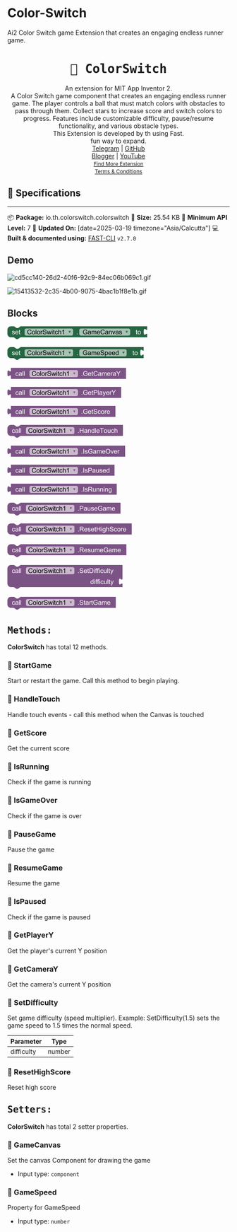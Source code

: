 # Color-Switch
Ai2 Color Switch game Extension that creates an engaging endless runner game.

<div align="center">
<h1><kbd>🧩 ColorSwitch</kbd></h1>
An extension for MIT App Inventor 2.<br>
A Color Switch game component that creates an engaging endless runner game. The player controls a ball that must match colors with obstacles to pass through them. Collect stars to increase score and switch colors to progress. Features include customizable difficulty, pause/resume functionality, and various obstacle types.<br> This Extension is developed by th using Fast.<br>fun way to expand.<br><a href='https://t.me/techhamara91/' target='_blank'>Telegram</a> | <a href='https://github.com/TechHamara/' target='_blank'>GitHub</a><br><a href='https://techhamara.blogspot.com/' target='_blank'>Blogger</a> | <a href='https://m.youtube.com/c/TECHHAMARA?sub_confirmation=1' target='_blank'>YouTube</a><br><a href='https://github.com/TechHamara/Th_Free_Extensions' target='_blank'><small><u>Find More Extension</u></small></a><br><a href='https://github.com/TechHamara/Th_Extensions_List/blob/main/LICENSE.md#terms-and-conditions-for-the-extension' target='_blank'><small><u>Terms & Conditions</u></small></a>
</div>

## 📝 Specifications
* **
📦 **Package:** io.th.colorswitch.colorswitch
💾 **Size:** 25.54 KB
📱 **Minimum API Level:** 7
📅 **Updated On:** [date=2025-03-19 timezone="Asia/Calcutta"]
💻 **Built & documented using:** [FAST-CLI](https://community.appinventor.mit.edu/t/fast-an-efficient-way-to-build-extensions/129103?u=jewel) `v2.7.0`

## Demo


![cd5cc140-26d2-40f6-92c9-84ec06b069c1.gif](https://github.com/user-attachments/assets/fe262819-7811-4f55-b7aa-6d5909568f86)


![15413532-2c35-4b00-9075-4bac1b1f8e1b.gif](https://github.com/user-attachments/assets/56219680-13ee-48a5-96b7-07910e6d0517)


## Blocks 
   
  ![canvas](https://github.com/TechHamara/Color-Switch/blob/main/ColorSwitch/GameCanvas_Set_Property.png)

![](https://github.com/TechHamara/Color-Switch/blob/main/ColorSwitch/GameSpeed_Set_Property.png)

![](https://github.com/TechHamara/Color-Switch/blob/main/ColorSwitch/GetCameraY_Method.png)

![](https://github.com/TechHamara/Color-Switch/blob/main/ColorSwitch/GetPlayerY_Method.png)

![](https://github.com/TechHamara/Color-Switch/blob/main/ColorSwitch/GetScore_Method.png)

![](https://github.com/TechHamara/Color-Switch/blob/main/ColorSwitch/HandleTouch_Method.png)

![](https://github.com/TechHamara/Color-Switch/blob/main/ColorSwitch/IsGameOver_Method.png)

![](https://github.com/TechHamara/Color-Switch/blob/main/ColorSwitch/IsPaused_Method.png)

![](https://github.com/TechHamara/Color-Switch/blob/main/ColorSwitch/IsRunning_Method.png)

![](https://github.com/TechHamara/Color-Switch/blob/main/ColorSwitch/PauseGame_Method.png)

![](https://github.com/TechHamara/Color-Switch/blob/main/ColorSwitch/ResetHighScore_Method.png)

![](https://github.com/TechHamara/Color-Switch/blob/main/ColorSwitch/ResumeGame_Method.png)

![](https://github.com/TechHamara/Color-Switch/blob/main/ColorSwitch/SetDifficulty_Method.png)

![](https://github.com/TechHamara/Color-Switch/blob/main/ColorSwitch/StartGame_Method.png)

## <kbd>Methods:</kbd>
**ColorSwitch** has total 12 methods.

### 💜 StartGame
Start or restart the game. Call this method to begin playing.

### 💜 HandleTouch
Handle touch events - call this method when the Canvas is touched

### 💜 GetScore
Get the current score

### 💜 IsRunning
Check if the game is running

### 💜 IsGameOver
Check if the game is over

### 💜 PauseGame
Pause the game

### 💜 ResumeGame
Resume the game

### 💜 IsPaused
Check if the game is paused

### 💜 GetPlayerY
Get the player's current Y position

### 💜 GetCameraY
Get the camera's current Y position

### 💜 SetDifficulty
Set game difficulty (speed multiplier). Example: SetDifficulty(1.5) sets the game speed to 1.5 times the normal speed.

| Parameter | Type
| - | - |
| difficulty | number

### 💜 ResetHighScore
Reset high score

## <kbd>Setters:</kbd>
**ColorSwitch** has total 2 setter properties.

### 💚 GameCanvas
Set the canvas Component for drawing the game

* Input type: `component`

### 💚 GameSpeed
Property for GameSpeed

* Input type: `number`

